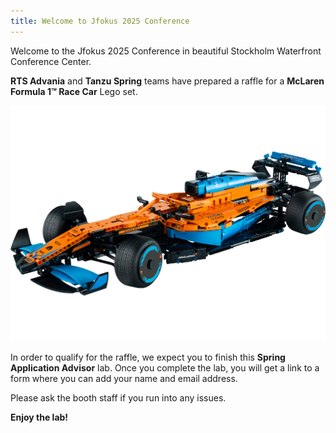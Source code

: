 ```yaml
---
title: Welcome to Jfokus 2025 Conference
---
```


Welcome to the Jfokus 2025 Conference in beautiful Stockholm Waterfront Conference Center.

**RTS Advania** and **Tanzu Spring** teams have prepared a raffle for a **McLaren Formula 1™ Race Car** Lego set.

![McLaren Formula 1™ Race Car](42141.png)

In order to qualify for the raffle, we expect you to finish this **Spring Application Advisor** lab. Once you complete the lab, you will get a link to a form where
you can add your name and email address.

Please ask the booth staff if you run into any issues.

**Enjoy the lab!**


